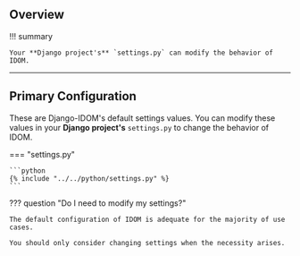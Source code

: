 ## Overview

!!! summary

    Your **Django project's** `settings.py` can modify the behavior of IDOM.

---

## Primary Configuration

These are Django-IDOM's default settings values. You can modify these values in your **Django project's** `settings.py` to change the behavior of IDOM.

=== "settings.py"

    ```python
    {% include "../../python/settings.py" %}
    ```

??? question "Do I need to modify my settings?"

    The default configuration of IDOM is adequate for the majority of use cases.

    You should only consider changing settings when the necessity arises.
